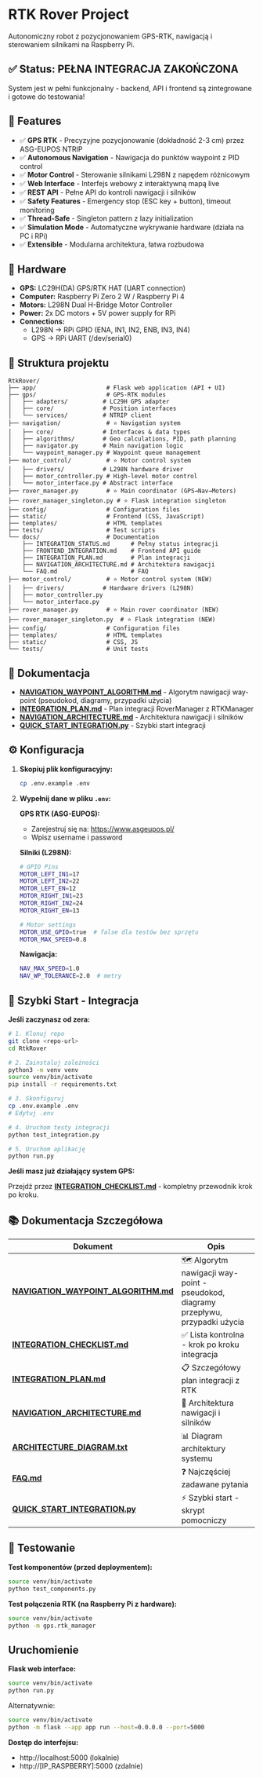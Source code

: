 # RTK Rover Project

Autonomiczny robot z pozycjonowaniem GPS-RTK, nawigacją i sterowaniem silnikami na Raspberry Pi.

## ✅ Status: PEŁNA INTEGRACJA ZAKOŃCZONA

System jest w pełni funkcjonalny - backend, API i frontend są zintegrowane i gotowe do testowania!

## 🚀 Features

- ✅ **GPS RTK** - Precyzyjne pozycjonowanie (dokładność 2-3 cm) przez ASG-EUPOS NTRIP
- ✅ **Autonomous Navigation** - Nawigacja do punktów waypoint z PID control
- ✅ **Motor Control** - Sterowanie silnikami L298N z napędem różnicowym
- ✅ **Web Interface** - Interfejs webowy z interaktywną mapą live
- ✅ **REST API** - Pełne API do kontroli nawigacji i silników
- ✅ **Safety Features** - Emergency stop (ESC key + button), timeout monitoring
- ✅ **Thread-Safe** - Singleton pattern z lazy initialization
- ✅ **Simulation Mode** - Automatyczne wykrywanie hardware (działa na PC i RPi)
- ✅ **Extensible** - Modularna architektura, łatwa rozbudowa

## 🔧 Hardware
- **GPS:** LC29H(DA) GPS/RTK HAT (UART connection)
- **Computer:** Raspberry Pi Zero 2 W / Raspberry Pi 4
- **Motors:** L298N Dual H-Bridge Motor Controller
- **Power:** 2x DC motors + 5V power supply for RPi
- **Connections:** 
  - L298N → RPi GPIO (ENA, IN1, IN2, ENB, IN3, IN4)
  - GPS → RPi UART (/dev/serial0)

## 📁 Struktura projektu

```
RtkRover/
├── app/                    # Flask web application (API + UI)
├── gps/                    # GPS-RTK modules
│   ├── adapters/          # LC29H GPS adapter
│   ├── core/              # Position interfaces
│   └── services/          # NTRIP client
├── navigation/             # ⭐ Navigation system
│   ├── core/              # Interfaces & data types
│   ├── algorithms/        # Geo calculations, PID, path planning
│   ├── navigator.py       # Main navigation logic
│   └── waypoint_manager.py # Waypoint queue management
├── motor_control/          # ⭐ Motor control system
│   ├── drivers/           # L298N hardware driver
│   ├── motor_controller.py # High-level motor control
│   └── motor_interface.py # Abstract interface
├── rover_manager.py        # ⭐ Main coordinator (GPS→Nav→Motors)
├── rover_manager_singleton.py # ⭐ Flask integration singleton
├── config/                 # Configuration files
├── static/                 # Frontend (CSS, JavaScript)
├── templates/              # HTML templates
├── tests/                  # Test scripts
└── docs/                   # Documentation
    ├── INTEGRATION_STATUS.md      # Pełny status integracji
    ├── FRONTEND_INTEGRATION.md    # Frontend API guide
    ├── INTEGRATION_PLAN.md        # Plan integracji
    ├── NAVIGATION_ARCHITECTURE.md # Architektura nawigacji
    └── FAQ.md                     # FAQ
├── motor_control/          # ⭐ Motor control system (NEW)
│   ├── drivers/           # Hardware drivers (L298N)
│   ├── motor_controller.py
│   └── motor_interface.py
├── rover_manager.py        # ⭐ Main rover coordinator (NEW)
├── rover_manager_singleton.py  # ⭐ Flask integration (NEW)
├── config/                 # Configuration files
├── templates/              # HTML templates
├── static/                 # CSS, JS
└── tests/                  # Unit tests
```

## 📖 Dokumentacja

- **[NAVIGATION_WAYPOINT_ALGORITHM.md](NAVIGATION_WAYPOINT_ALGORITHM.md)** - Algorytm nawigacji way-point (pseudokod, diagramy, przypadki użycia)
- **[INTEGRATION_PLAN.md](INTEGRATION_PLAN.md)** - Plan integracji RoverManager z RTKManager
- **[NAVIGATION_ARCHITECTURE.md](NAVIGATION_ARCHITECTURE.md)** - Architektura nawigacji i silników
- **[QUICK_START_INTEGRATION.py](QUICK_START_INTEGRATION.py)** - Szybki start integracji

## ⚙️ Konfiguracja

1. **Skopiuj plik konfiguracyjny:**
   ```bash
   cp .env.example .env
   ```

2. **Wypełnij dane w pliku `.env`:**
   
   **GPS RTK (ASG-EUPOS):**
   - Zarejestruj się na: https://www.asgeupos.pl/
   - Wpisz username i password
   
   **Silniki (L298N):**
   ```bash
   # GPIO Pins
   MOTOR_LEFT_IN1=17
   MOTOR_LEFT_IN2=22
   MOTOR_LEFT_EN=12
   MOTOR_RIGHT_IN1=23
   MOTOR_RIGHT_IN2=24
   MOTOR_RIGHT_EN=13
   
   # Motor settings
   MOTOR_USE_GPIO=true  # false dla testów bez sprzętu
   MOTOR_MAX_SPEED=0.8
   ```
   
   **Nawigacja:**
   ```bash
   NAV_MAX_SPEED=1.0
   NAV_WP_TOLERANCE=2.0  # metry
   ```

## 🚀 Szybki Start - Integracja

**Jeśli zaczynasz od zera:**

```bash
# 1. Klonuj repo
git clone <repo-url>
cd RtkRover

# 2. Zainstaluj zależności
python3 -m venv venv
source venv/bin/activate
pip install -r requirements.txt

# 3. Skonfiguruj
cp .env.example .env
# Edytuj .env

# 4. Uruchom testy integracji
python test_integration.py

# 5. Uruchom aplikację
python run.py
```

**Jeśli masz już działający system GPS:**

Przejdź przez **[INTEGRATION_CHECKLIST.md](INTEGRATION_CHECKLIST.md)** - kompletny przewodnik krok po kroku.

## 📚 Dokumentacja Szczegółowa

| Dokument | Opis |
|----------|------|
| **[NAVIGATION_WAYPOINT_ALGORITHM.md](NAVIGATION_WAYPOINT_ALGORITHM.md)** | 🗺️ Algorytm nawigacji way-point - pseudokod, diagramy przepływu, przypadki użycia |
| **[INTEGRATION_CHECKLIST.md](INTEGRATION_CHECKLIST.md)** | ✅ Lista kontrolna - krok po kroku integracja |
| **[INTEGRATION_PLAN.md](INTEGRATION_PLAN.md)** | 📋 Szczegółowy plan integracji z RTK |
| **[NAVIGATION_ARCHITECTURE.md](NAVIGATION_ARCHITECTURE.md)** | 🧭 Architektura nawigacji i silników |
| **[ARCHITECTURE_DIAGRAM.txt](ARCHITECTURE_DIAGRAM.txt)** | 📊 Diagram architektury systemu |
| **[FAQ.md](FAQ.md)** | ❓ Najczęściej zadawane pytania |
| **[QUICK_START_INTEGRATION.py](QUICK_START_INTEGRATION.py)** | ⚡ Szybki start - skrypt pomocniczy |

## 🧪 Testowanie

**Test komponentów (przed deploymentem):**
```bash
source venv/bin/activate
python test_components.py
```

**Test połączenia RTK (na Raspberry Pi z hardware):**
```bash
source venv/bin/activate
python -m gps.rtk_manager
```

## Uruchomienie

**Flask web interface:**
```bash
source venv/bin/activate
python run.py
```

Alternatywnie:
```bash
source venv/bin/activate
python -m flask --app app run --host=0.0.0.0 --port=5000
```

**Dostęp do interfejsu:**
- http://localhost:5000 (lokalnie)
- http://[IP_RASPBERRY]:5000 (zdalnie)
